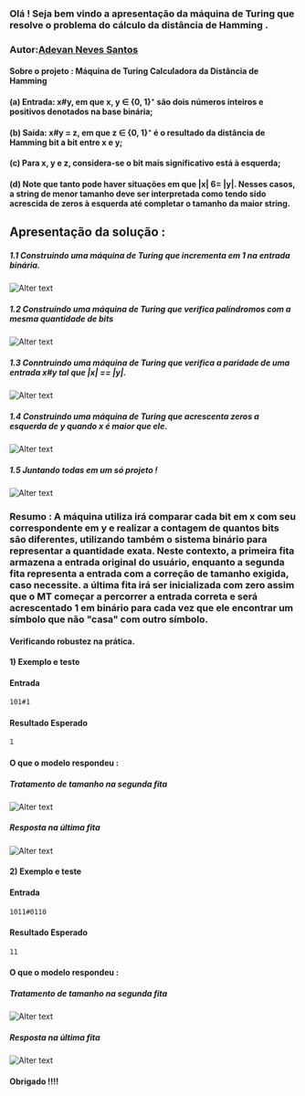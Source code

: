 ### Olá ! Seja bem vindo a apresentação da máquina de Turing que resolve o problema do cálculo da distância de Hamming .

### Autor:[Adevan Neves Santos](https://www.linkedin.com/in/adevan-neves-santos/)

#### Sobre o projeto : Máquina de Turing Calculadora da Distância de Hamming
#### (a) Entrada: x#y, em que x, y ∈ {0, 1}⁺ são dois números inteiros e positivos denotados na base binária;
#### (b) Saída: x#y = z, em que z ∈ {0, 1}⁺ é o resultado da distância de Hamming bit a bit entre x e y;
#### (c) Para x, y e z, considera-se o bit mais significativo está à esquerda;

#### (d) Note que tanto pode haver situações em que |x| 6= |y|. Nesses casos, a string de menor tamanho deve ser interpretada como tendo sido acrescida de zeros à esquerda até completar o tamanho da maior string.

## Apresentação da solução :

##### 1.1 Construindo uma máquina de Turing que incrementa em 1 na entrada binária.

![Alter text](1.png)

##### 1.2 Construindo uma máquina de Turing que verifica palíndromos com a mesma quantidade de bits

![Alter text](2.png)

##### 1.3 Conntruindo uma máquina de Turing que verifica a paridade de uma entrada x#y tal que |x| == |y|.

![Alter text](3.png)

##### 1.4 Construindo uma máquina de Turing que acrescenta zeros a esquerda de y quando x é maior que ele.

![Alter text](4.png)

##### 1.5 Juntando todas em um só projeto !

![Alter text](final.png)

### Resumo : A máquina utiliza irá comparar cada bit em x com seu correspondente em y e realizar a contagem de quantos bits são diferentes, utilizando também o sistema binário para representar a quantidade exata. Neste contexto, a primeira fita armazena a entrada original do usuário, enquanto a segunda fita representa a entrada com a correção de tamanho exigida, caso necessite. a última fita irá ser inicializada com zero assim que o MT começar a percorrer a entrada correta e será acrescentado 1 em binário para cada vez que ele encontrar um símbolo que não "casa" com outro símbolo.

#### Verificando robustez na prática.

#### 1) Exemplo e teste

#### Entrada  
```bash
101#1
```

#### Resultado Esperado
```bash
1
```

#### O que o modelo respondeu :

##### Tratamento de tamanho na segunda fita

![Alter text](fitas.png)

##### Resposta na última fita

![Alter text](resposta.png)



#### 2) Exemplo e teste

#### Entrada  
```bash
1011#0110
```

#### Resultado Esperado
```bash
11
```

#### O que o modelo respondeu :

##### Tratamento de tamanho na segunda fita

![Alter text](fitas-2.png)

##### Resposta na última fita

![Alter text](resposta-2.png)


#### Obrigado !!!!